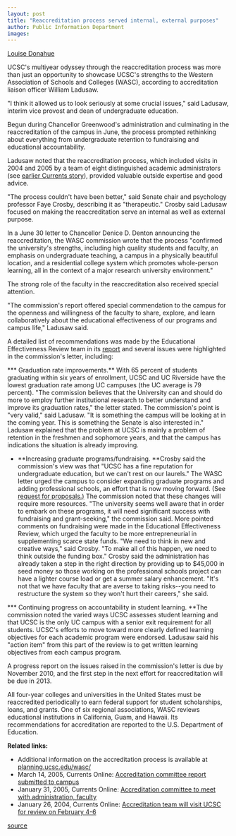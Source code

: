 ```yaml
---
layout: post
title: "Reaccreditation process served internal, external purposes"
author: Public Information Department
images:
---
```


  
[Louise Donahue][1]

UCSC's multiyear odyssey through the reaccreditation process was more than just an opportunity to showcase UCSC's strengths to the Western Association of Schools and Colleges (WASC), according to accreditation liaison officer William Ladusaw.

"I think it allowed us to look seriously at some crucial issues," said Ladusaw, interim vice provost and dean of undergraduate education.

Begun during Chancellor Greenwood's administration and culminating in the reaccreditation of the campus in June, the process prompted rethinking about everything from undergraduate retention to fundraising and educational accountability.

Ladusaw noted that the reaccreditation process, which included visits in 2004 and 2005 by a team of eight distinguished academic administrators (see [earlier Currents story][2]), provided valuable outside expertise and good advice.

"The process couldn't have been better," said Senate chair and psychology professor Faye Crosby, describing it as "therapeutic." Crosby said Ladusaw focused on making the reaccreditation serve an internal as well as external purpose.

In a June 30 letter to Chancellor Denice D. Denton announcing the reaccreditation, the WASC commission wrote that the process "confirmed the university's strengths, including high quality students and faculty, an emphasis on undergraduate teaching, a campus in a physically beautiful location, and a residential college system which promotes whole-person learning, all in the context of a major research university environment."

The strong role of the faculty in the reaccreditation also received special attention.

"The commission's report offered special commendation to the campus for the openness and willingness of the faculty to share, explore, and learn collaboratively about the educational effectiveness of our programs and campus life," Ladusaw said.

A detailed list of recommendations was made by the Educational Effectiveness Review team in its [report][3] and several issues were highlighted in the commission's letter, including:

*** Graduation rate improvements.** With 65 percent of students graduating within six years of enrollment, UCSC and UC Riverside have the lowest graduation rate among UC campuses (the UC average is 79 percent). "The commission believes that the University can and should do more to employ further institutional research to better understand and improve its graduation rates," the letter stated. The commission's point is "very valid," said Ladusaw. "It is something the campus will be looking at in the coming year. This is something the Senate is also interested in." Ladusaw explained that the problem at UCSC is mainly a problem of retention in the freshmen and sophomore years, and that the campus has indications the situation is already improving.
* **Increasing graduate programs/fundraising. **Crosby said the commission's view was that "UCSC has a fine reputation for undergraduate education, but we can't rest on our laurels." The WASC letter urged the campus to consider expanding graduate programs and adding professional schools, an effort that is now moving forward. (See [request for proposals.)][4] The commission noted that these changes will require more resources. "The university seems well aware that in order to embark on these programs, it will need significant success with fundraising and grant-seeking," the commission said. More pointed comments on fundraising were made in the Educational Effectiveness Review, which urged the faculty to be more entrepreneurial in supplementing scarce state funds. "We need to think in new and creative ways," said Crosby. "To make all of this happen, we need to think outside the funding box." Crosby said the administration has already taken a step in the right direction by providing up to $45,000 in seed money so those working on the professional schools project can have a lighter course load or get a summer salary enhancement. "It's not that we have faculty that are averse to taking risks--you need to restructure the system so they won't hurt their careers," she said.

*** Continuing progress on accountability in student learning. **The commission noted the varied ways UCSC assesses student learning and that UCSC is the only UC campus with a senior exit requirement for all students. UCSC's efforts to move toward more clearly defined learning objectives for each academic program were endorsed. Ladusaw said his "action item" from this part of the review is to get written learning objectives from each campus program.

A progress report on the issues raised in the commission's letter is due by November 2010, and the first step in the next effort for reaccreditation will be due in 2013.

All four-year colleges and universities in the United States must be reaccredited periodically to earn federal support for student scholarships, loans, and grants. One of six regional associations, WASC reviews educational institutions in California, Guam, and Hawaii. Its recommendations for accreditation are reported to the U.S. Department of Education.

**Related links:**

* Additional information on the accreditation process is available at [planning.ucsc.edu/wasc/][5]
* March 14, 2005, Currents Online: [Accreditation committee report submitted to campus][6]
* January 31, 2005, Currents Online: [Accreditation committee to meet with administration, faculty ][2]
* January 26, 2004, Currents Online: [Accreditation team will visit UCSC for review on February 4-6 ][7]

[1]: mailto:ldonahue@ucsc.edu
[2]: http://currents.ucsc.edu/04-05/01-31/wasc.asp
[3]: http://planning.ucsc.edu/wasc/PDF/WASC_EEReview_2005.pdf
[4]: http://senate.ucsc.edu/ProfSchlProposals.pdf
[5]: http://planning.ucsc.edu/wasc/
[6]: http://currents.ucsc.edu/04-05/03-14/wasc.asp
[7]: http://currents.ucsc.edu/03-04/01-26/wasc.html

[source](http://www1.ucsc.edu/currents/05-06/09-19/wasc.asp "Permalink to wasc")
